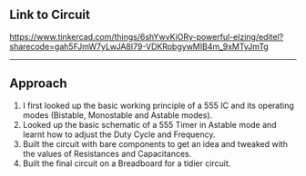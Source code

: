 ## Link to Circuit
https://www.tinkercad.com/things/6shYwvKiORy-powerful-elzing/editel?sharecode=gah5FJmW7yLwJA8I79-VDKRobgywMIB4m_9xMTyJmTg

***********

## Approach
1. I first looked up the basic working principle of a 555 IC and its operating modes (Bistable, Monostable and Astable modes).
2. Looked up the basic schematic of a 555 Timer in Astable mode and learnt how to adjust the Duty Cycle and Frequency.
3. Built the circuit with bare components to get an idea and tweaked with the values of Resistances and Capacitances.
4. Built the final circuit on a Breadboard for a tidier circuit.
